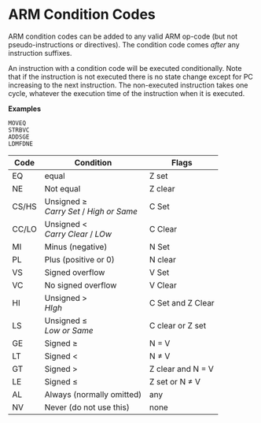 # ARM Condition Codes

ARM condition codes can be added to any valid ARM op-code (but not pseudo-instructions or directives). The condition code comes *after* any instruction suffixes.

An instruction with a condition code will be executed conditionally. Note that if the instruction is not executed there is no state change except for PC increasing to the next instruction. The non-executed instruction takes one cycle, whatever the execution time of the instruction when it is executed.

**Examples**

```
MOVEQ
STRBVC
ADDSGE
LDMFDNE
```

|Code | Condition | Flags |
|-----|-----------|-------|
| EQ | equal | Z set |
| NE | Not equal | Z clear |
| CS/HS | Unsigned &#x2265; <br> *Carry Set* / *High or Same* | C Set |
|CC/LO | Unsigned &lt; <br> *Carry Clear* / *LOw* | C Clear |
|MI | Minus (negative) | N Set|
|PL | Plus (positive or 0) | N clear |
|VS | Signed overflow | V Set|
|VC | No signed overflow | V Clear |
|HI | Unsigned &gt; <br> *HIgh* | C Set and Z Clear |
|LS| Unsigned &#x2264; <br> *Low or Same* | C clear or Z set |
|GE| Signed &#x2265; | N = V |
|LT| Signed &lt; | N &#x2260; V |
|GT| Signed &gt; | Z clear and N = V |
|LE| Signed &#x2264; | Z set or N &#x2260; V |
|AL| Always (normally omitted) | any |
|NV| Never (do not use this) | none|
